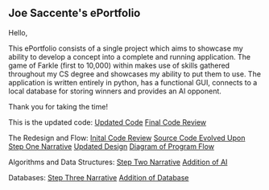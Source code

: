## Joe Saccente's ePortfolio 

Hello,

This ePortfolio consists of a single project which aims to showcase my ability to develop a concept into a complete and running application.  The game of Farkle (first to 10,000) within makes use of skills gathered throughout my CS degree and showcases my ability to put them to use.  The application is written entirely in python, has a functional GUI, connects to a local database for storing winners and provides an AI opponent.  

Thank you for taking the time!

This is the updated code:
[Updated Code](https://github.com/saccejoe/Farkle/tree/master/Farkle)
[Final Code Review](https://github.com/saccejoe/Farkle/blob/master/docs/Final%20Code%20Review.mp4)

The Redesign and Flow:
[Inital Code Review](https://github.com/saccejoe/Farkle/blob/master/docs/Code%20Review%201%20(The%20Original%20Code).mp4)
[Source Code Evolved Upon](https://github.com/saccejoe/Farkle/blob/master/docs/Farkle_.zip)
[Step One Narrative](https://github.com/saccejoe/Farkle/blob/master/docs/Narrative%201.docx)
[Updated Design](https://github.com/saccejoe/Farkle/blob/master/docs/Farkle%20Redesign.zip)
[Diagram of Program Flow](https://github.com/saccejoe/Farkle/blob/master/docs/Farkle.pdf)

Algorithms and Data Structures:
[Step Two Narrative](https://github.com/saccejoe/Farkle/blob/master/docs/Narrative%202.docx)
[Addition of AI](https://github.com/saccejoe/Farkle/blob/master/docs/Farkle%20Data%20Structers%20and%20Algorithms.zip)

Databases:
[Step Three Narrative](https://github.com/saccejoe/Farkle/blob/master/docs/Narrative%203.docx)
[Addition of Database](https://github.com/saccejoe/Farkle/blob/master/docs/Farkle%20Databases.zip)

